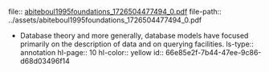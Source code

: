 file:: [abiteboul1995foundations_1726504477494_0.pdf](../assets/abiteboul1995foundations_1726504477494_0.pdf)
file-path:: ../assets/abiteboul1995foundations_1726504477494_0.pdf

- Database theory and more generally, database models have focused primarily on the description of data and on querying facilities. 
  ls-type:: annotation
  hl-page:: 10
  hl-color:: yellow
  id:: 66e85e2f-7b44-47ee-9c86-d68d03496f14